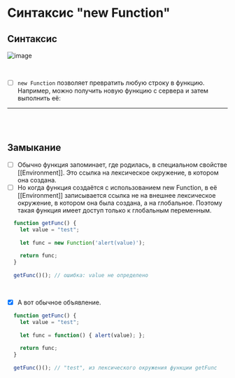 # Синтаксис "new Function"

<h2>Синтаксис</h2>

![image](https://github.com/acidshotgun/learn-js-vanilla/assets/117285472/8630ec8a-b3a4-4324-8607-1dcf0345435c)

<br>

- [ ] `new Function` позволяет превратить любую строку в функцию. Например, можно получить новую функцию с сервера и затем выполнить её:

<hr>
<br>
<br>

<h2>Замыкание</h2>

- [ ] Обычно функция запоминает, где родилась, в специальном свойстве [[Environment]]. Это ссылка на лексическое окружение, в котором она создана.
- [ ] Но когда функция создаётся с использованием new Function, в её [[Environment]] записывается ссылка не на внешнее лексическое окружение, в котором она была создана, а на глобальное. Поэтому такая функция имеет доступ только к глобальным переменным.

```javascript
  function getFunc() {
    let value = "test";
  
    let func = new Function('alert(value)');
  
    return func;
  }
  
  getFunc()(); // ошибка: value не определено
```

<br>

- [x] А вот обычное объявление.

```javascript
  function getFunc() {
    let value = "test";
  
    let func = function() { alert(value); };
  
    return func;
  }
  
  getFunc()(); // "test", из лексического окружения функции getFunc
```
